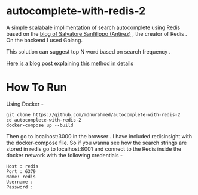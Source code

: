 # autocomplete-with-redis-2

A simple scalabale implimentation of search autocomplete using Redis based on the [blog of Salvatore Sanfilippo (Antirez)](http://oldblog.antirez.com/post/autocomplete-with-redis.html) , the creator of Redis . On the backend I used Golang. 

This solution can suggest top N word based on search frequency .  

[Here is a blog post explaining this method in details](https://dev.to/mdnurahmed/simple-scalable-search-autocomplete-systems-1j18)

# How To Run 
Using Docker - 
```
git clone https://github.com/mdnurahmed/autocomplete-with-redis-2
cd autocomplete-with-redis-2
docker-compose up --build
```

Then go to localhost:3000 in the browser . I have included redisinsight with the docker-compose file. So if you wanna see how the search strings are stored in redis go to localhost:8001 and connect to the Redis inside the docker network with the following credentials -

```
Host : redis 
Port : 6379 
Name: redis 
Username :
Password :
```
